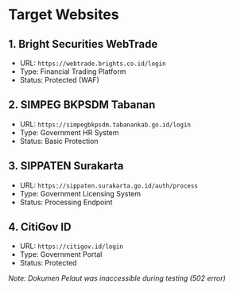 # Target Websites

## 1. Bright Securities WebTrade
- URL: `https://webtrade.brights.co.id/login`
- Type: Financial Trading Platform
- Status: Protected (WAF)

## 2. SIMPEG BKPSDM Tabanan
- URL: `https://simpegbkpsdm.tabanankab.go.id/login`
- Type: Government HR System
- Status: Basic Protection

## 3. SIPPATEN Surakarta
- URL: `https://sippaten.surakarta.go.id/auth/process`
- Type: Government Licensing System
- Status: Processing Endpoint

## 4. CitiGov ID
- URL: `https://citigov.id/login`
- Type: Government Portal
- Status: Protected

*Note: Dokumen Pelaut was inaccessible during testing (502 error)*
